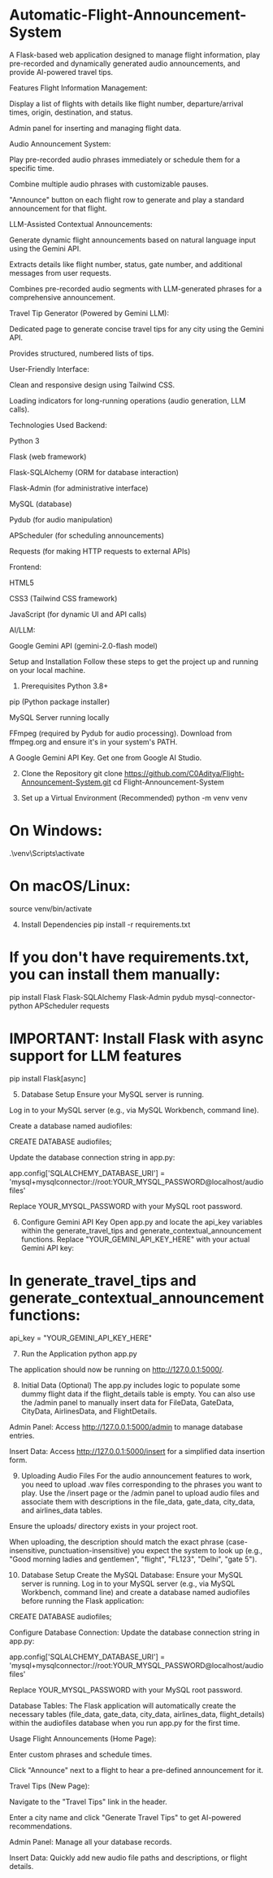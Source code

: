 # Automatic-Flight-Announcement-System

A Flask-based web application designed to manage flight information, play pre-recorded and dynamically generated audio announcements, and provide AI-powered travel tips.

Features
Flight Information Management:

Display a list of flights with details like flight number, departure/arrival times, origin, destination, and status.

Admin panel for inserting and managing flight data.

Audio Announcement System:

Play pre-recorded audio phrases immediately or schedule them for a specific time.

Combine multiple audio phrases with customizable pauses.

"Announce" button on each flight row to generate and play a standard announcement for that flight.

LLM-Assisted Contextual Announcements:

Generate dynamic flight announcements based on natural language input using the Gemini API.

Extracts details like flight number, status, gate number, and additional messages from user requests.

Combines pre-recorded audio segments with LLM-generated phrases for a comprehensive announcement.

Travel Tip Generator (Powered by Gemini LLM):

Dedicated page to generate concise travel tips for any city using the Gemini API.

Provides structured, numbered lists of tips.

User-Friendly Interface:

Clean and responsive design using Tailwind CSS.

Loading indicators for long-running operations (audio generation, LLM calls).

Technologies Used
Backend:

Python 3

Flask (web framework)

Flask-SQLAlchemy (ORM for database interaction)

Flask-Admin (for administrative interface)

MySQL (database)

Pydub (for audio manipulation)

APScheduler (for scheduling announcements)

Requests (for making HTTP requests to external APIs)

Frontend:

HTML5

CSS3 (Tailwind CSS framework)

JavaScript (for dynamic UI and API calls)

AI/LLM:

Google Gemini API (gemini-2.0-flash model)

Setup and Installation
Follow these steps to get the project up and running on your local machine.

1. Prerequisites
Python 3.8+

pip (Python package installer)

MySQL Server running locally

FFmpeg (required by Pydub for audio processing). Download from ffmpeg.org and ensure it's in your system's PATH.

A Google Gemini API Key. Get one from Google AI Studio.

2. Clone the Repository
git clone https://github.com/C0Aditya/Flight-Announcement-System.git
cd Flight-Announcement-System


3. Set up a Virtual Environment (Recommended)
python -m venv venv
# On Windows:
.\venv\Scripts\activate
# On macOS/Linux:
source venv/bin/activate

4. Install Dependencies
pip install -r requirements.txt
# If you don't have requirements.txt, you can install them manually:
pip install Flask Flask-SQLAlchemy Flask-Admin pydub mysql-connector-python APScheduler requests
# IMPORTANT: Install Flask with async support for LLM features
pip install Flask[async]

5. Database Setup
Ensure your MySQL server is running.

Log in to your MySQL server (e.g., via MySQL Workbench, command line).

Create a database named audiofiles:

CREATE DATABASE audiofiles;

Update the database connection string in app.py:

app.config['SQLALCHEMY_DATABASE_URI'] = 'mysql+mysqlconnector://root:YOUR_MYSQL_PASSWORD@localhost/audiofiles'

Replace YOUR_MYSQL_PASSWORD with your MySQL root password.

6. Configure Gemini API Key
Open app.py and locate the api_key variables within the generate_travel_tips and generate_contextual_announcement functions. Replace "YOUR_GEMINI_API_KEY_HERE" with your actual Gemini API key:

# In generate_travel_tips and generate_contextual_announcement functions:
api_key = "YOUR_GEMINI_API_KEY_HERE"

7. Run the Application
python app.py

The application should now be running on http://127.0.0.1:5000/.

8. Initial Data (Optional)
The app.py includes logic to populate some dummy flight data if the flight_details table is empty. You can also use the /admin panel to manually insert data for FileData, GateData, CityData, AirlinesData, and FlightDetails.

Admin Panel: Access http://127.0.0.1:5000/admin to manage database entries.

Insert Data: Access http://127.0.0.1:5000/insert for a simplified data insertion form.

9. Uploading Audio Files
For the audio announcement features to work, you need to upload .wav files corresponding to the phrases you want to play. Use the /insert page or the /admin panel to upload audio files and associate them with descriptions in the file_data, gate_data, city_data, and airlines_data tables.

Ensure the uploads/ directory exists in your project root.

When uploading, the description should match the exact phrase (case-insensitive, punctuation-insensitive) you expect the system to look up (e.g., "Good morning ladies and gentlemen", "flight", "FL123", "Delhi", "gate 5").

10. Database Setup
Create the MySQL Database:
Ensure your MySQL server is running. Log in to your MySQL server (e.g., via MySQL Workbench, command line) and create a database named audiofiles before running the Flask application:

CREATE DATABASE audiofiles;

Configure Database Connection:
Update the database connection string in app.py:

app.config['SQLALCHEMY_DATABASE_URI'] = 'mysql+mysqlconnector://root:YOUR_MYSQL_PASSWORD@localhost/audiofiles'

Replace YOUR_MYSQL_PASSWORD with your MySQL root password.

Database Tables:
The Flask application will automatically create the necessary tables (file_data, gate_data, city_data, airlines_data, flight_details) within the audiofiles database when you run app.py for the first time.


Usage
Flight Announcements (Home Page):

Enter custom phrases and schedule times.

Click "Announce" next to a flight to hear a pre-defined announcement for it.

Travel Tips (New Page):

Navigate to the "Travel Tips" link in the header.

Enter a city name and click "Generate Travel Tips" to get AI-powered recommendations.

Admin Panel: Manage all your database records.

Insert Data: Quickly add new audio file paths and descriptions, or flight details.

